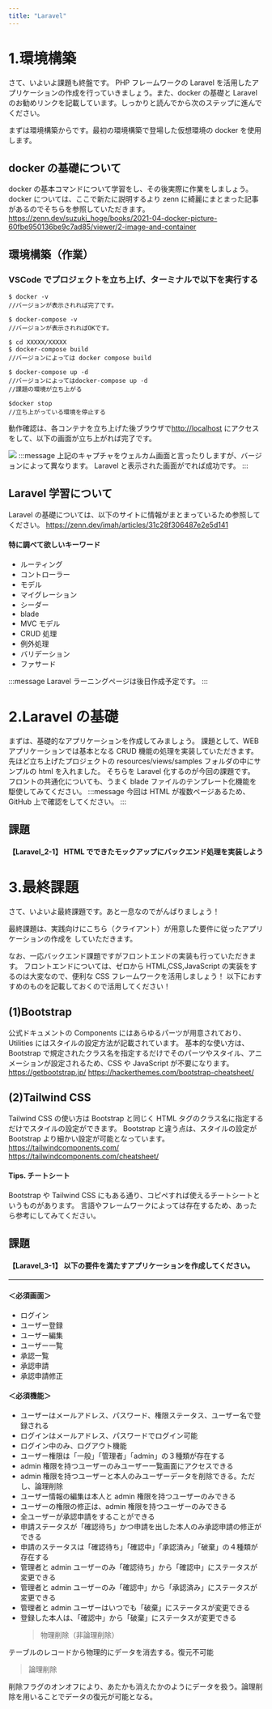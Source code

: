 ```yaml
---
title: "Laravel"
---
```


# 1.環境構築

さて、いよいよ課題も終盤です。
PHP フレームワークの Laravel を活用したアプリケーションの作成を行っていきましょう。また、docker の基礎と Laravel のお勧めリンクを記載しています。しっかりと読んでから次のステップに進んでください。

まずは環境構築からです。最初の環境構築で登場した仮想環境の docker を使用します。

## docker の基礎について

docker の基本コマンドについて学習をし、その後実際に作業をしましょう。
docker については、ここで新たに説明するより zenn に綺麗にまとまった記事があるのでそちらを参照していただきます。
https://zenn.dev/suzuki_hoge/books/2021-04-docker-picture-60fbe950136be9c7ad85/viewer/2-image-and-container

## 環境構築（作業）

### VSCode でプロジェクトを立ち上げ、ターミナルで以下を実行する

```
$ docker -v
//バージョンが表示されれば完了です。

$ docker-compose -v
//バージョンが表示されればOKです。

$ cd XXXXX/XXXXX
$ docker-compose build
//バージョンによっては docker compose build

$ docker-compose up -d
//バージョンによってはdocker-compose up -d
//課題の環境が立ち上がる

$docker stop
//立ち上がっている環境を停止する
```

動作確認は、各コンテナを立ち上げた後ブラウザで[http://localhost](http://localhost) にアクセスをして、以下の画面が立ち上がれば完了です。

![](https://storage.googleapis.com/zenn-user-upload/7e783f0009fe-20220308.png)
:::message
上記のキャプチャをウェルカム画面と言ったりしますが、バージョンによって異なります。
Laravel と表示された画面がでれば成功です。
:::

## Laravel 学習について

Laravel の基礎については、以下のサイトに情報がまとまっているため参照してください。
https://zenn.dev/imah/articles/31c28f306487e2e5d141

#### 特に調べて欲しいキーワード

- ルーティング
- コントローラー
- モデル
- マイグレーション
- シーダー
- blade
- MVC モデル
- CRUD 処理
- 例外処理
- バリデーション
- ファサード

:::message
Laravel ラーニングページは後日作成予定です。
:::

# 2.Laravel の基礎

まずは、基礎的なアプリケーションを作成してみましょう。
課題として、WEB アプリケーションでは基本となる CRUD 機能の処理を実装していただきます。
先ほど立ち上げたプロジェクトの resources/views/samples フォルダの中にサンプルの html を入れました。
そちらを Laravel 化するのが今回の課題です。
フロントの共通化についても、うまく blade ファイルのテンプレート化機能を駆使してみてください。
:::message
今回は HTML が複数ページあるため、GitHub 上で確認をしてください。
:::

## 課題

#### 【Laravel_2-1】 HTML でできたモックアップにバックエンド処理を実装しよう

# 3.最終課題

さて、いよいよ最終課題です。あと一息なのでがんばりましょう！

最終課題は、実践向けにこちら（クライアント）が用意した要件に従ったアプリケーションの作成を
していただきます。

なお、一応バックエンド課題ですがフロントエンドの実装も行っていただきます。
フロントエンドについては、ゼロから HTML,CSS,JavaScript の実装をするのは大変なので、便利な CSS フレームワークを活用しましょう！
以下におすすめのものを記載しておくので活用してください！

## (1)Bootstrap

公式ドキュメントの Components にはあらゆるパーツが用意されており、Utilities にはスタイルの設定方法が記載されています。
基本的な使い方は、Bootstrap で規定されたクラス名を指定するだけでそのパーツやスタイル、アニメーションが設定されるため、CSS や JavaScript が不要になります。
https://getbootstrap.jp/
https://hackerthemes.com/bootstrap-cheatsheet/

## (2)Tailwind CSS

Tailwind CSS の使い方は Bootstrap と同じく HTML タグのクラス名に指定するだけでスタイルの設定ができます。
Bootstrap と違う点は、スタイルの設定が Bootstrap より細かい設定が可能となっています。
https://tailwindcomponents.com/
https://tailwindcomponents.com/cheatsheet/

#### Tips. チートシート

Bootstrap や Tailwind CSS にもある通り、コピペすれば使えるチートシートというものがあります。
言語やフレームワークによっては存在するため、あったら参考にしてみてください。

## 課題

#### 【Laravel_3-1】 以下の要件を満たすアプリケーションを作成してください。

---

#### ＜必須画面＞

- ログイン
- ユーザー登録
- ユーザー編集
- ユーザー一覧
- 承認一覧
- 承認申請
- 承認申請修正

#### ＜必須機能＞

- ユーザーはメールアドレス、パスワード、権限ステータス、ユーザー名で登録される
- ログインはメールアドレス、パスワードでログイン可能
- ログイン中のみ、ログアウト機能
- ユーザー権限は「一般」「管理者」「admin」の３種類が存在する
- admin 権限を持つユーザーのみユーザー一覧画面にアクセスできる
- admin 権限を持つユーザーと本人のみユーザーデータを削除できる。ただし、論理削除
- ユーザー情報の編集は本人と admin 権限を持つユーザーのみできる
- ユーザーの権限の修正は、admin 権限を持つユーザーのみできる
- 全ユーザーが承認申請をすることができる
- 申請ステータスが「確認待ち」かつ申請を出した本人のみ承認申請の修正ができる
- 申請のステータスは「確認待ち」「確認中」「承認済み」「破棄」の４種類が存在する
- 管理者と admin ユーザーのみ「確認待ち」から「確認中」にステータスが変更できる
- 管理者と admin ユーザーのみ「確認中」から「承認済み」にステータスが変更できる
- 管理者と admin ユーザーはいつでも「破棄」にステータスが変更できる
- 登録した本人は、「確認中」から「破棄」にステータスが変更できる
  > 物理削除（非論理削除）

テーブルのレコードから物理的にデータを消去する。復元不可能

> 論理削除

削除フラグのオンオフにより、あたかも消えたかのようにデータを扱う。論理削除を用いることでデータの復元が可能となる。
